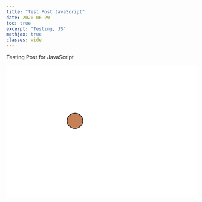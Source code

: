 ```yaml
---
title: "Test Post JavaScript"
date: 2020-06-29
toc: true
excerpt: "Testing, JS"
mathjax: true
classes: wide	
---
```


Testing Post for JavaScript


<svg width="580" height="400" xmlns="http://www.w3.org/2000/svg">
 <!-- Created with Method Draw - http://github.com/duopixel/Method-Draw/ -->
 <g>
  <title>background</title>
  <rect fill="#fff" id="canvas_background" height="402" width="582" y="-1" x="-1"/>
  <g display="none" overflow="visible" y="0" x="0" height="100%" width="100%" id="canvasGrid">
   <rect fill="url(#gridpattern)" stroke-width="0" y="0" x="0" height="100%" width="100%"/>
  </g>
 </g>
 <g>
  <title>Layer 1</title>
  <path id="svg_1" d="m160.5,146.050001c0,-11.049723 9.39779,-19.999999 20.999999,-19.999999c11.602209,0 20.999999,8.950276 20.999999,19.999999c0,11.049723 -9.39779,19.999999 -20.999999,19.999999c-11.602209,0 -20.999999,-8.950276 -20.999999,-19.999999z" stroke-opacity="null" stroke-linecap="null" stroke-linejoin="null" stroke-width="1.5" stroke="#000" fill="#C48157"/>
 </g>
</svg>






<script>
	var path_element = document.getElementById("path_1");
	const circle = "m160.5,146.050001c0,-11.049723 9.39779,-19.999999 20.999999,-19.999999c11.602209,0 20.999999,8.950276 20.999999,19.999999c0,11.049723 -9.39779,19.999999 -20.999999,19.999999c-11.602209,0 -20.999999,-8.950276 -20.999999,-19.999999z"
	path_element.setAttribute("d", circle);
</script>